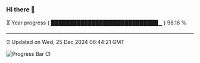 ### Hi there 👋

⏳ Year progress { █████████████████████████████▁ } 98.16 %

---

⏰ Updated on Wed, 25 Dec 2024 06:44:21 GMT

![Progress Bar CI](https://github.com/IshwaranRudhara/GIT-ACTION/workflows/Progress%20Bar%20CI/badge.svg)
